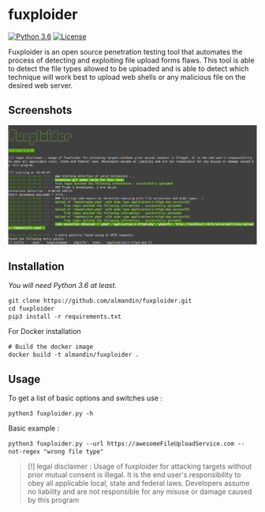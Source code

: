 # fuxploider

[![Python 3.6](https://img.shields.io/badge/python-3.6%20%2B-green.svg)](https://www.python.org/) [![License](https://img.shields.io/badge/license-GPLv3-red.svg)](https://raw.githubusercontent.com/almandin/fuxploider/master/LICENSE.md)

Fuxploider is an open source penetration testing tool that automates the process of detecting and exploiting file upload forms flaws. This tool is able to detect the file types allowed to be uploaded and is able to detect which technique will work best to upload web shells or any malicious file on the desired web server.

Screenshots
----
![screenshot](screenshot.png)

Installation
----

_You will need Python 3.6 at least._

    git clone https://github.com/almandin/fuxploider.git
    cd fuxploider
    pip3 install -r requirements.txt

For Docker installation

    # Build the docker image
    docker build -t almandin/fuxploider .

Usage
----

To get a list of basic options and switches use :

    python3 fuxploider.py -h

Basic example :

    python3 fuxploider.py --url https://awesomeFileUploadService.com --not-regex "wrong file type"

> [!] legal disclaimer : Usage of fuxploider for attacking targets without prior mutual consent is illegal. It is the end user's responsibility to obey all applicable local, state and federal laws. Developers assume no liability and are not responsible for any misuse or damage caused by this program
